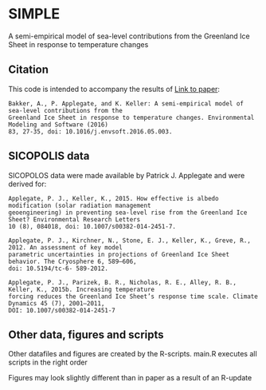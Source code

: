 # SIMPLE
A semi-empirical model of sea-level contributions from the Greenland Ice Sheet in response to temperature changes

## Citation

This code is intended to accompany the results of [Link to paper](http://www.sciencedirect.com/science/article/pii/S1364815216301347):

    Bakker, A., P. Applegate, and K. Keller: A semi-empirical model of sea-level contributions from the 
    Greenland Ice Sheet in response to temperature changes. Environmental Modeling and Software (2016) 
    83, 27-35, doi: 10.1016/j.envsoft.2016.05.003.

## SICOPOLIS data
SICOPOLOS data were made available by Patrick J. Applegate and were derived for:

    Applegate, P. J., Keller, K., 2015. How effective is albedo modification (solar radiation management 
    geoengineering) in preventing sea-level rise from the Greenland Ice Sheet? Environmental Research Letters 
    10 (8), 084018, doi: 10.1007/s00382-014-2451-7.

    Applegate, P. J., Kirchner, N., Stone, E. J., Keller, K., Greve, R., 2012. An assessment of key model 
    parametric uncertainties in projections of Greenland Ice Sheet behavior. The Cryosphere 6, 589–606, 
    doi: 10.5194/tc-6- 589-2012.

    Applegate, P. J., Parizek, B. R., Nicholas, R. E., Alley, R. B., Keller, K., 2015b. Increasing temperature 
    forcing reduces the Greenland Ice Sheet’s response time scale. Climate Dynamics 45 (7), 2001–2011, 
    DOI: 10.1007/s00382-014-2451-7

## Other data, figures and scripts
Other datafiles and figures are created by the R-scripts.
main.R executes all scripts in the right order

Figures may look slightly different than in paper as a result of an R-update
